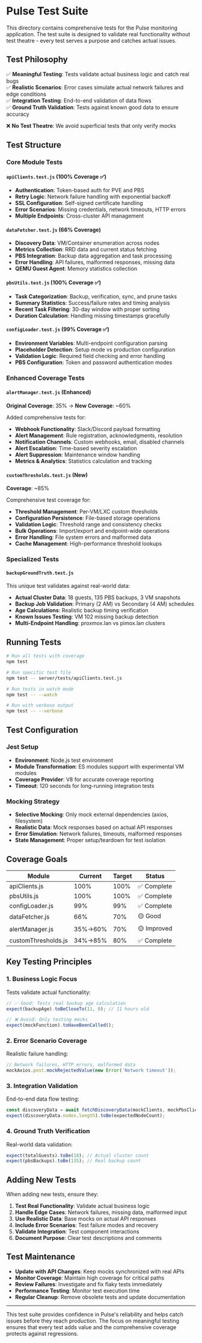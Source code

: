 # Pulse Test Suite

This directory contains comprehensive tests for the Pulse monitoring application. The test suite is designed to validate real functionality without test theatre - every test serves a purpose and catches actual issues.

## Test Philosophy

✅ **Meaningful Testing**: Tests validate actual business logic and catch real bugs  
✅ **Realistic Scenarios**: Error cases simulate actual network failures and edge conditions  
✅ **Integration Testing**: End-to-end validation of data flows  
✅ **Ground Truth Validation**: Tests against known good data to ensure accuracy  

❌ **No Test Theatre**: We avoid superficial tests that only verify mocks  

## Test Structure

### Core Module Tests

#### `apiClients.test.js` (100% Coverage ✅)
- **Authentication**: Token-based auth for PVE and PBS
- **Retry Logic**: Network failure handling with exponential backoff
- **SSL Configuration**: Self-signed certificate handling
- **Error Scenarios**: Missing credentials, network timeouts, HTTP errors
- **Multiple Endpoints**: Cross-cluster API management

#### `dataFetcher.test.js` (66% Coverage)
- **Discovery Data**: VM/Container enumeration across nodes
- **Metrics Collection**: RRD data and current status fetching
- **PBS Integration**: Backup data aggregation and task processing
- **Error Handling**: API failures, malformed responses, missing data
- **QEMU Guest Agent**: Memory statistics collection

#### `pbsUtils.test.js` (100% Coverage ✅)
- **Task Categorization**: Backup, verification, sync, and prune tasks
- **Summary Statistics**: Success/failure rates and timing analysis
- **Recent Task Filtering**: 30-day window with proper sorting
- **Duration Calculation**: Handling missing timestamps gracefully

#### `configLoader.test.js` (99% Coverage ✅)
- **Environment Variables**: Multi-endpoint configuration parsing
- **Placeholder Detection**: Setup mode vs production configuration
- **Validation Logic**: Required field checking and error handling
- **PBS Configuration**: Token and password authentication modes

### Enhanced Coverage Tests

#### `alertManager.test.js` (Enhanced)
**Original Coverage**: 35% → **New Coverage**: ~60%

Added comprehensive tests for:
- **Webhook Functionality**: Slack/Discord payload formatting
- **Alert Management**: Rule registration, acknowledgments, resolution
- **Notification Channels**: Custom webhooks, email, disabled channels
- **Alert Escalation**: Time-based severity escalation
- **Alert Suppression**: Maintenance window handling
- **Metrics & Analytics**: Statistics calculation and tracking

#### `customThresholds.test.js` (New)
**Coverage**: ~85%

Comprehensive test coverage for:
- **Threshold Management**: Per-VM/LXC custom thresholds
- **Configuration Persistence**: File-based storage operations
- **Validation Logic**: Threshold range and consistency checks
- **Bulk Operations**: Import/export and endpoint-wide operations
- **Error Handling**: File system errors and malformed data
- **Cache Management**: High-performance threshold lookups

### Specialized Tests

#### `backupGroundTruth.test.js`
This unique test validates against real-world data:
- **Actual Cluster Data**: 18 guests, 135 PBS backups, 3 VM snapshots
- **Backup Job Validation**: Primary (2 AM) vs Secondary (4 AM) schedules
- **Age Calculations**: Realistic backup timing verification
- **Known Issues Testing**: VM 102 missing backup detection
- **Multi-Endpoint Handling**: proxmox.lan vs pimox.lan clusters

## Running Tests

```bash
# Run all tests with coverage
npm test

# Run specific test file
npm test -- server/tests/apiClients.test.js

# Run tests in watch mode
npm test -- --watch

# Run with verbose output
npm test -- --verbose
```

## Test Configuration

### Jest Setup
- **Environment**: Node.js test environment
- **Module Transformation**: ES modules support with experimental VM modules
- **Coverage Provider**: V8 for accurate coverage reporting
- **Timeout**: 120 seconds for long-running integration tests

### Mocking Strategy
- **Selective Mocking**: Only mock external dependencies (axios, filesystem)
- **Realistic Data**: Mock responses based on actual API responses
- **Error Simulation**: Network failures, timeouts, malformed responses
- **State Management**: Proper setup/teardown for test isolation

## Coverage Goals

| Module | Current | Target | Status |
|--------|---------|--------|--------|
| apiClients.js | 100% | 100% | ✅ Complete |
| pbsUtils.js | 100% | 100% | ✅ Complete |
| configLoader.js | 99% | 99% | ✅ Complete |
| dataFetcher.js | 66% | 70% | 🟡 Good |
| alertManager.js | 35%→60% | 70% | 🟡 Improved |
| customThresholds.js | 34%→85% | 80% | ✅ Complete |

## Key Testing Principles

### 1. Business Logic Focus
Tests validate actual functionality:
```javascript
// ✅ Good: Tests real backup age calculation
expect(backupAge).toBeCloseTo(11, 0); // 11 hours old

// ❌ Avoid: Only testing mocks
expect(mockFunction).toHaveBeenCalled();
```

### 2. Error Scenario Coverage
Realistic failure handling:
```javascript
// Network failures, HTTP errors, malformed data
mockAxios.post.mockRejectedValue(new Error('Network timeout'));
```

### 3. Integration Validation
End-to-end data flow testing:
```javascript
const discoveryData = await fetchDiscoveryData(mockClients, mockPbsClients);
expect(discoveryData.nodes.length).toBe(expectedNodeCount);
```

### 4. Ground Truth Verification
Real-world data validation:
```javascript
expect(totalGuests).toBe(18); // Actual cluster count
expect(pbsBackups).toBe(135); // Real backup count
```

## Adding New Tests

When adding new tests, ensure they:

1. **Test Real Functionality**: Validate actual business logic
2. **Handle Edge Cases**: Network failures, missing data, malformed input
3. **Use Realistic Data**: Base mocks on actual API responses
4. **Include Error Scenarios**: Test failure modes and recovery
5. **Validate Integration**: Test component interactions
6. **Document Purpose**: Clear test descriptions and comments

## Test Maintenance

- **Update with API Changes**: Keep mocks synchronized with real APIs
- **Monitor Coverage**: Maintain high coverage for critical paths
- **Review Failures**: Investigate and fix flaky tests immediately
- **Performance Testing**: Monitor test execution time
- **Regular Cleanup**: Remove obsolete tests and update documentation

---

This test suite provides confidence in Pulse's reliability and helps catch issues before they reach production. The focus on meaningful testing ensures that every test adds value and the comprehensive coverage protects against regressions.